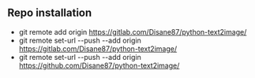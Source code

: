 ## Repo installation
- git remote add origin https://gitlab.com/Disane87/python-text2image/
- git remote set-url --push --add origin https://gitlab.com/Disane87/python-text2image/
- git remote set-url --push --add origin https://github.com/Disane87/python-text2image/